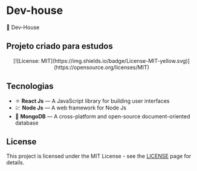 # Dev-house
:rocket: Dev-House

## Projeto criado para estudos

<p  align="center">[![License: MIT](https://img.shields.io/badge/License-MIT-yellow.svg)](https://opensource.org/licenses/MIT)</p>


## Tecnologias


- ⚛️ **React Js** — A JavaScript library for building user interfaces
- 💹 **Node Js** — A web framework for Node Js
- 📄 **MongoDB** — A cross-platform and open-source document-oriented database

## License

This project is licensed under the MIT License - see the [LICENSE](https://opensource.org/licenses/MIT) page for details.